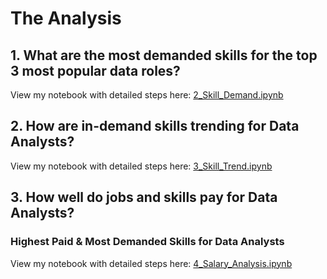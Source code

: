 # The Analysis

## 1. What are the most demanded skills for the top 3 most popular data roles?

View my notebook with detailed steps here:
[2_Skill_Demand.ipynb](2_Skill_Demand.ipynb)

## 2. How are in-demand skills trending for Data Analysts?

View my notebook with detailed steps here:
[3_Skill_Trend.ipynb](3_Skill_Trend.ipynb)

## 3. How well do jobs and skills pay for Data Analysts?
### Highest Paid & Most Demanded Skills for Data Analysts

View my notebook with detailed steps here:
[4_Salary_Analysis.ipynb](4_Salary_Analysis.ipynb)